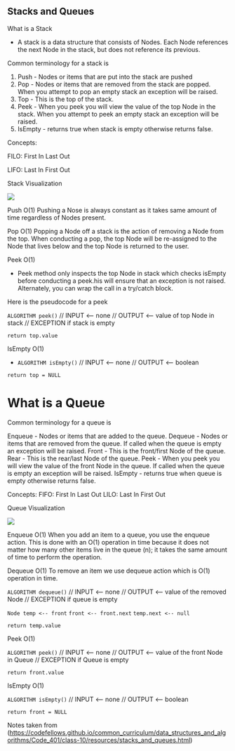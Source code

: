## Stacks and Queues

What is a Stack
- A stack is a data structure that consists of Nodes. Each Node references the next Node in the stack, but does not reference its previous.

Common terminology for a stack is

1. Push - Nodes or items that are put into the stack are pushed
2. Pop - Nodes or items that are removed from the stack are popped. When you attempt to pop an empty stack an exception will be raised.
3. Top - This is the top of the stack.
4. Peek - When you peek you will view the value of the top Node in the stack. When you attempt to peek an empty stack an exception will be raised.
5. IsEmpty - returns true when stack is empty otherwise returns false.

Concepts:

FILO: First In Last Out

LIFO: Last In First Out

Stack Visualization

![](https://codefellows.github.io/common_curriculum/data_structures_and_algorithms/Code_401/class-10/resources/images/stack1.PNG)


Push O(1)
Pushing a Nose is always constant as it takes same amount of time regardless of Nodes present.

Pop O(1)
Popping a Node off a stack is the action of removing a Node from the top. When conducting a pop, the top Node will be re-assigned to the Node that lives below and the top Node is returned to the user.

Peek O(1)
 - Peek method only inspects the top Node in stack which checks isEmpty before conducting a peek.his will ensure that an exception is not raised. Alternately, you can wrap the call in a try/catch block.

Here is the pseudocode for a peek

`ALGORITHM peek()`
// INPUT <-- none
// OUTPUT <-- value of top Node in stack
// EXCEPTION if stack is empty

   `return top.value`

IsEmpty O(1)

- `ALGORITHM isEmpty()`
// INPUT <-- none
// OUTPUT <-- boolean

`return top = NULL`

# What is a Queue
Common terminology for a queue is

Enqueue - Nodes or items that are added to the queue.
Dequeue - Nodes or items that are removed from the queue. If called when the queue is empty an exception will be raised.
Front - This is the front/first Node of the queue.
Rear - This is the rear/last Node of the queue.
Peek - When you peek you will view the value of the front Node in the queue. If called when the queue is empty an exception will be raised.
IsEmpty - returns true when queue is empty otherwise returns false.

Concepts:
FIFO: First In Last Out
LILO: Last In First Out

Queue Visualization

![](https://codefellows.github.io/common_curriculum/data_structures_and_algorithms/Code_401/class-10/resources/images/Queue.PNG)

Enqueue O(1)
When you add an item to a queue, you use the enqueue action. This is done with an O(1) operation in time because it does not matter how many other items live in the queue (n); it takes the same amount of time to perform the operation.

Dequeue O(1)
To remove an item we use dequeue action which is O(1) operation in time.

`ALGORITHM dequeue()`
// INPUT <-- none
// OUTPUT <-- value of the removed Node
// EXCEPTION if queue is empty

  `Node temp <-- front`
   `front <-- front.next`
   `temp.next <-- null`

   `return temp.value`

   Peek O(1)

   `ALGORITHM peek()`
// INPUT <-- none
// OUTPUT <-- value of the front Node in Queue
// EXCEPTION if Queue is empty

   `return front.value`

   IsEmpty O(1)

   `ALGORITHM isEmpty()`
// INPUT <-- none
// OUTPUT <-- boolean

`return front = NULL`

Notes taken from (https://codefellows.github.io/common_curriculum/data_structures_and_algorithms/Code_401/class-10/resources/stacks_and_queues.html)


